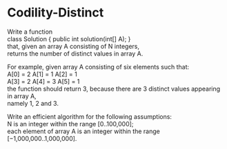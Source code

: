 # Codility-Distinct
Write a function</br>
class Solution { public int solution(int[] A); }</br>
that, given an array A consisting of N integers,</br> 
returns the number of distinct values in array A.

For example, given array A consisting of six elements such that:</br>
A[0] = 2    A[1] = 1    A[2] = 1</br>
A[3] = 2    A[4] = 3    A[5] = 1</br>
the function should return 3, because there are 3 distinct values appearing in array A,</br> 
namely 1, 2 and 3.

Write an efficient algorithm for the following assumptions:</br>
N is an integer within the range [0..100,000];</br>
each element of array A is an integer within the range [−1,000,000..1,000,000].
